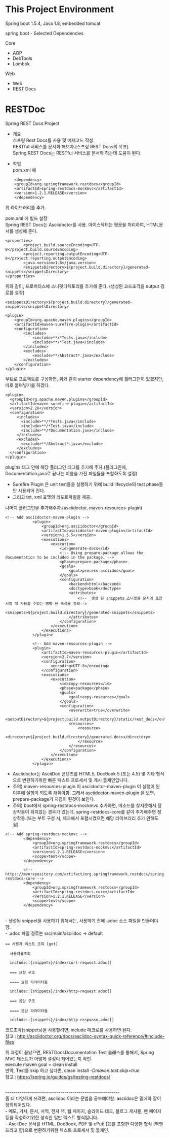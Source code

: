 # This Project Environment
Spring boot 1.5.4, Java 1.8, embedded tomcat <br>

spring boot - Selected Dependencies

Core
- AOP
- DebTools
- Lombok

Web
- Web
- REST Docs

# RESTDoc
Spring REST Docs Project <br>

- 개요 <br>
스프링 Rest Docs를 사용 및 예제코드 작성. <br>
RESTful 서비스를 문서화 해보자.(스프링 REST Docs의 목표) <br>
Spring REST Docs는 RESTful 서비스를 문서화 하는데 도움이 된다. <br>

- 작업 <br>
pom.xml 에 <br>
 ```
     <dependency>
     <groupId>org.springframework.restdocs</groupId>
     <artifactId>spring-restdocs-mockmvc</artifactId>
     <version>1.2.1.RELEASE</version>
     </dependency>
 ```
위 라이브러리를 추가. <br>

pom.xml 에 빌드 설정<br>
Spring REST Docs는 Asciidoctor를 사용. 아이스닥터는 평문을 처리하여, HTML문서를 생성해 준다. <br>

```
<properties>
        <project.build.sourceEncoding>UTF-8</project.build.sourceEncoding>
        <project.reporting.outputEncoding>UTF-8</project.reporting.outputEncoding>
        <java.version>1.8</java.version>
        <snippetsDirectory>${project.build.directory}/generated-snippets</snippetsDirectory>
</properties>
```

위와 같이, 프로퍼티스에 스니펫디렉토리를 추가해 준다. (생성된 코드조각을 output 경로를 설정)
```
<snippetsDirectory>${project.build.directory}/generated-snippets</snippetsDirectory>
```

```
<plugin>
	<groupId>org.apache.maven.plugins</groupId>
	<artifactId>maven-surefire-plugin</artifactId>
	<configuration>
   		<includes>
		    <include>**/*Tests.java</include>
		    <include>**/*Test.java</include>
    	</includes>
	    <excludes>
		    <exclude>**/Abstract*.java</exclude>
	    </excludes>
	</configuration>
</plugin>
```
부트로 프로젝트를 구성하면, 위와 같이 starter dependency에 플러그인이 있겠지만, 따로 붙여넣기를 하겠다.

```
<plugin>
  <groupId>org.apache.maven.plugins</groupId>
  <artifactId>maven-surefire-plugin</artifactId>
  <version>2.20</version>
  <configuration>
     <includes>
       <include>**/*Tests.java</include>
       <include>**/*Test.java</include>
       <include>**/*Documentation.java</include>
     </includes>
     <excludes>
       <exclude>**/Abstract*.java</exclude>
     </excludes>
  </configuration>
</plugin>
```
plugins 태그 안에 해당 플러그인 태그를 추가해 주자.(플러그인에, Documentation.java로 끝나는 이름을 가진 파일들을 포함하도록 설정) <br>
* Surefire Plugin 은 unit test들을 실행하기 위해 build lifecycle의 test phase동안 사용되어 진다. 
* 그리고 txt, xml 포멧의 리포트파일을 제공. <br>

나머지 플러그인을 추가해주자.(asciidoctor, maven-resources-plugin)

```
<!-- Add asciidoctor-maven-plugin -->
            <plugin>
                <groupId>org.asciidoctor</groupId>
                <artifactId>asciidoctor-maven-plugin</artifactId>
                <version>1.5.5</version>
                <executions>
                    <execution>
                        <id>generate-docs</id>
                        <!-- Using prepare-package allows the documentation to be included in the package. -->
                        <phase>prepare-package</phase>
                        <goals>
                            <goal>process-asciidoc</goal>
                        </goals>
                        <configuration>
                            <backend>html</backend>
                            <doctype>book</doctype>
                            <attributes>
                                <!--  생성 된 snippets 스니펫을 문서에 포함시킬 때 사용할 수있는 명명 된 속성을 정의-->
                                <snippets>${project.build.directory}/generated-snippets</snippets>
                            </attributes>
                        </configuration>
                    </execution>
                </executions>
            </plugin>
            
            <!-- Add maven-resources-plugin -->
            <plugin>
                <artifactId>maven-resources-plugin</artifactId>
                <version>2.7</version>
                <configuration>
                    <encoding>UTF-8</encoding>
                </configuration>
                <executions>
                    <execution>
                        <id>copy-resources</id>
                        <phase>package</phase>
                        <goals>
                            <goal>copy-resources</goal>
                        </goals>
                        <configuration>
                            <overwrite>true</overwrite>
                            <outputDirectory>${project.build.outputDirectory}/static/rest_docs</outputDirectory>
                            <resources>
                                <resource>
                                    <directory>${project.build.directory}/generated-docs</directory>
                                </resource>
                            </resources>
                        </configuration>
                    </execution>
                </executions>
            </plugin>
```
- Asciidoctor는 AsciiDoc 콘텐츠를 HTML5, DocBook 5 (또는 4.5) 및 기타 형식으로 변환하기위한 빠른 텍스트 프로세서 및 게시 툴체인입니다.
- 주의) maven-resources-plugin 이 asciidoctor-maven-plugin 이 실행이 된 이후에 실행이 되도록 해줘야함. 그래서 asciidoctor-maven-plugin 을 보면, prepare-package가 지정이 된것이 보인다.
- 주의) boot에서 spring-restdocs-mockmvc 추가하면, 메소드를 찾지못해서 정상작동이 되지않는 경우가 있는데, spring-restdocs-core를 같이 추가해주면 정상작동.(또는 부트 구성 시, 체크해서 포함시켰으면 해당 라이브러리 추가 안해도 됨)
```
<!-- Add spring-restdocs-mockmvc -->
        <dependency>
            <groupId>org.springframework.restdocs</groupId>
            <artifactId>spring-restdocs-mockmvc</artifactId>
            <version>1.2.1.RELEASE</version>
            <scope>test</scope>
        </dependency>

        <!-- https://mvnrepository.com/artifact/org.springframework.restdocs/spring-restdocs-core -->
        <dependency>
            <groupId>org.springframework.restdocs</groupId>
            <artifactId>spring-restdocs-core</artifactId>
            <version>1.2.1.RELEASE</version>
            <scope>test</scope>
        </dependency>
```
<br>
- 생성된 snippet을 사용하기 위해서는, 사용하기 전에 .adoc 소스 파일을 만들어야 함. <br>
- .adoc 파일 경로는 src/main/asciidoc -> default

```
== 사용자 리스트 조회 [get]
  
  사용자를조회
  
  include::{snippets}/index/curl-request.adoc[]
  
  === 요청 구조
  
  ==== 요청 파라미터들
  
  include::{snippets}/index/http-request.adoc[]
  
  === 응답 구조
  
  ==== 응답 파라미터들
  
  include::{snippets}/index/http-response.adoc[]
```
코드조각(snippets)을 사용할려면, include 매크로를 사용하면 된다.<br>
참고 : http://asciidoctor.org/docs/asciidoc-syntax-quick-reference/#include-files
<br>

위 과정이 끝났으면, RESTDocsDocumentation Test 클래스를 통해서, Spring MVC 테스트가 어떻게 설정이 되어있는지 확인.<br>
execute maven goal = clean install <br>
만약, Test를 skip 하고 싶다면, clean install _-Dmaven.test.skip=true_ <br>
참고 : 
https://spring.io/guides/gs/testing-restdocs/

<br>
--------------------------------------------------------
<br>
좀 더 다양하게 쓰려면, asciidoc 이라는 문법을 공부해야함.
asciidoc은 밑에와 같이 정의되어있다. <br>
- 메모, 기사, 문서, 서적, 전자 책, 웹 페이지, 슬라이드 데크, 블로그 게시물, 맨 페이지 등을 작성하기위한 성숙한 일반 텍스트 형식입니다.<br>
- AsciiDoc 문서를 HTML, DocBook, PDF 및 ePub [2]를 포함한 다양한 형식 (백엔드라고 함)으로 변환하기위한 텍스트 프로세서 및 툴체인.<br>

